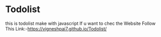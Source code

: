 # Todolist
this is todolist make with javascript
If u want to chec the Website Follow This Link:-https://vigneshpai7.github.io/Todolist/
